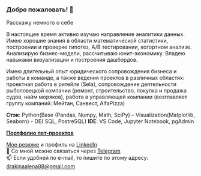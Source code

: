 ### Добро пожаловать! 👋
Расскажу немного о себе

В настоящее время  активно изучаю направление аналитики данных. Имею хорошие знания в области математической статистики, построении и проверке гипотез, А/В тестировании, когортном анализе. Анализирую бизнес-модели, рассчитываю юнит-экономику. Владею навыками визуализации и построения дашбордов. 

Имею длительный опыт юридического сопровождения бизнеса и работы в команде, а также ведения проектов в различных областях: проектная работа в ритейле (Sela), сопровождение деятельности рыболовецкой компании (ремонт, строительство, покупка и продажа судов, найм моряков), работа в управляющей компании (возглавляет группу компаний: Мейтан, Санвест, AlfaPizza)

**Стэк**:  Python(Base (Pandas, Numpy, Math, SciPy) –  Visualization(Matplotlib, Seaborn) - DE( SQL, PostreSQL) 
**IDE**: VS Code, Jupyter Notebook, pgAdmin  

[**Портфолио пет-проектов**]()

 [Мое резюме]() и профиль на [LinkedIn](www.linkedin.com/in/Drakina-Alena)  
📩 Со мной можно связаться через [Telegram](https://t.me/Alena_Drakina)  
📫 Если удобней по e-mail, то пишите по этому адресу: [drakinaalena88@gmail.com](mailto:drakinaalena88@gmail.com)  
